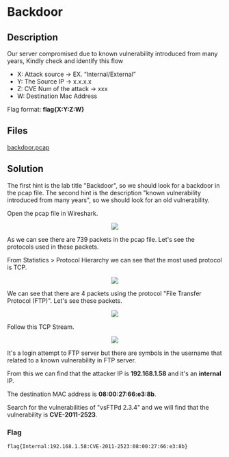 # Backdoor

## Description

Our server compromised due to known vulnerability introduced from many years, Kindly check and identify this flow

* X: Attack source → EX. “Internal/External”
* Y: The Source IP → x.x.x.x
* Z: CVE Num of the attack → xxx
* W: Destination Mac Address

Flag format: **flag{X:Y:Z:W}**

## Files

[backdoor.pcap](./backdoor.pcap)

## Solution

The first hint is the lab title "Backdoor", so we should look for a backdoor in the pcap file. The second hint is the description "known vulnerability introduced from many years", so we should look for an old vulnerability.

Open the pcap file in Wireshark.

<p align="center"><img src="./1.png"></p>

As we can see there are 739 packets in the pcap file. Let's see the protocols used in these packets.

From Statistics > Protocol Hierarchy we can see that the most used protocol is TCP.

<p align="center"><img src="./2.png"></p>

We can see that there are 4 packets using the protocol "File Transfer Protocol (FTP)". Let's see these packets.

<p align="center"><img src="./3.png"></p>

Follow this TCP Stream.

<p align="center"><img src="./4.png"></p>

It's a login attempt to FTP server but there are symbols in the username that related to a known vulnerability in FTP server.

From this we can find that the attacker IP is **192.168.1.58** and it's an **internal** IP.

The destination MAC address is **08:00:27:66:e3:8b**.

Search for the vulnerabilities of "vsFTPd 2.3.4" and we will find that the vulnerability is **CVE-2011-2523**.

### Flag

```text
flag{Internal:192.168.1.58:CVE-2011-2523:08:00:27:66:e3:8b}
```
